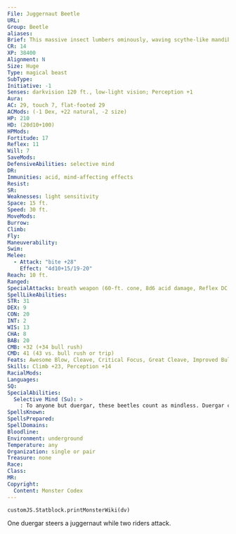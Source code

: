 ```yaml
---
File: Juggernaut Beetle
URL: 
Group: Beetle
aliases: 
Brief: This massive insect lumbers ominously, waving scythe-like mandibles that reek of acid.
CR: 14
XP: 38400
Alignment: N
Size: Huge
Type: magical beast
SubType: 
Initiative: -1
Senses: darkvision 120 ft., low-light vision; Perception +1
Aura: 
AC: 29, touch 7, flat-footed 29
ACMods: (-1 Dex, +22 natural, -2 size)
HP: 210
HD: (20d10+100)
HPMods: 
Fortitude: 17
Reflex: 11
Will: 7
SaveMods: 
DefensiveAbilities: selective mind
DR: 
Immunities: acid, mind-affecting effects
Resist: 
SR: 
Weaknesses: light sensitivity
Space: 15 ft.
Speed: 30 ft.
MoveMods: 
Burrow: 
Climb: 
Fly: 
Maneuverability: 
Swim: 
Melee: 
  - Attack: "bite +28"
    Effect: "4d10+15/19-20"
Reach: 10 ft.
Ranged: 
SpecialAttacks: breath weapon (60-ft. cone, 8d6 acid damage, Reflex DC 25 half, usable once every 1d4 rounds), trample (2d8+15, DC 30)
SpellLikeAbilities: 
STR: 31
DEX: 9
CON: 20
INT: 2
WIS: 13
CHA: 8
BAB: 20
CMB: +32 (+34 bull rush)
CMD: 41 (43 vs. bull rush or trip)
Feats: Awesome Blow, Cleave, Critical Focus, Great Cleave, Improved Bull Rush, Improved Critical (bite), Improved Vital Strike, Power Attack, Stunning Critical, Vital Strike
Skills: Climb +23, Perception +14
RacialMods: 
Languages: 
SQ: 
SpecialAbilities:
  Selective Mind (Su): >
    : To anyone but duergar, these beetles count as mindless. Duergar can affect them with mind-affecting effects, and train and control them as if the beetles were animals.
SpellsKnown: 
SpellsPrepared: 
SpellDomains: 
Bloodline: 
Environment: underground
Temperature: any
Organization: single or pair
Treasure: none
Race: 
Class: 
MR: 
Copyright:
  Content: Monster Codex
---
```

```dataviewjs
customJS.Statblock.printMonsterWiki(dv)
```
One duergar steers a juggernaut while two riders attack.
